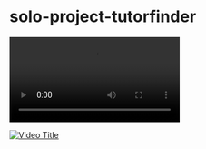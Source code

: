 # solo-project-tutorfinder
![my video](/app%20screenshots/Build%25express%25chat%25app%25with%25MVC%25model%25recording.mov)

[![Video Title](https://img.youtube.com/vi/YLZjjS9_Mh0/0.jpg)](https://www.youtube.com/watch?v=YLZjjS9_Mh0)



